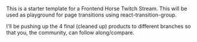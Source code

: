 This is a starter template for a Frontend Horse Twitch Stream. 
This will be used as playground for page transitions using react-transition-group.


I'll be pushing up the 4 final (cleaned up) products to different branches so that you, the community, can follow along/compare. 
